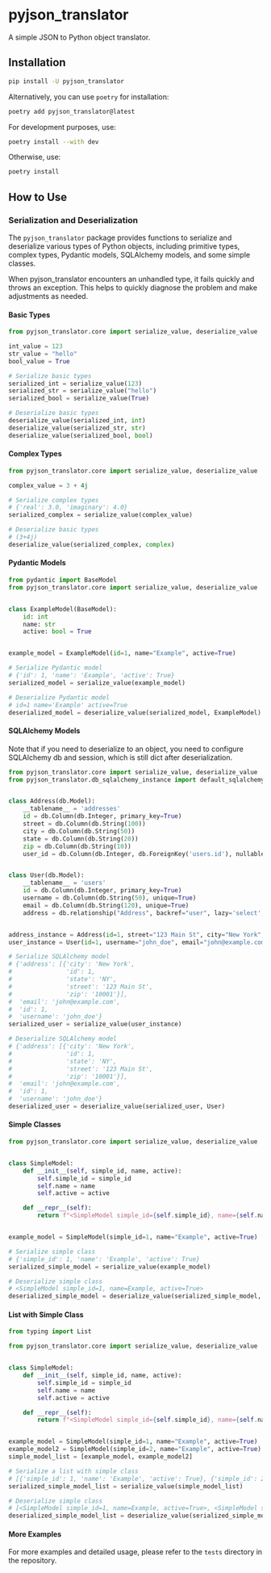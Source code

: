 # pyjson_translator

A simple JSON to Python object translator.

## Installation

```bash
pip install -U pyjson_translator
```

Alternatively, you can use `poetry` for installation:

```bash
poetry add pyjson_translator@latest
```

For development purposes, use:

```bash
poetry install --with dev
```

Otherwise, use:

```bash
poetry install
```

## How to Use

### Serialization and Deserialization

The `pyjson_translator` package provides functions to serialize and deserialize various types of Python objects,
including primitive types, complex types, Pydantic models, SQLAlchemy models, and some simple classes.

When pyjson_translator encounters an unhandled type, it fails quickly and throws an exception.
This helps to quickly diagnose the problem and make adjustments as needed.

#### Basic Types

```python
from pyjson_translator.core import serialize_value, deserialize_value

int_value = 123
str_value = "hello"
bool_value = True

# Serialize basic types
serialized_int = serialize_value(123)
serialized_str = serialize_value("hello")
serialized_bool = serialize_value(True)

# Deserialize basic types
deserialize_value(serialized_int, int)
deserialize_value(serialized_str, str)
deserialize_value(serialized_bool, bool)
```

#### Complex Types

```python
from pyjson_translator.core import serialize_value, deserialize_value

complex_value = 3 + 4j

# Serialize complex types
# {'real': 3.0, 'imaginary': 4.0}
serialized_complex = serialize_value(complex_value)

# Deserialize basic types
# (3+4j)
deserialize_value(serialized_complex, complex)
```

#### Pydantic Models

```python
from pydantic import BaseModel
from pyjson_translator.core import serialize_value, deserialize_value


class ExampleModel(BaseModel):
    id: int
    name: str
    active: bool = True


example_model = ExampleModel(id=1, name="Example", active=True)

# Serialize Pydantic model
# {'id': 1, 'name': 'Example', 'active': True}
serialized_model = serialize_value(example_model)

# Deserialize Pydantic model
# id=1 name='Example' active=True
deserialized_model = deserialize_value(serialized_model, ExampleModel)
```

#### SQLAlchemy Models

Note that if you need to deserialize to an object, you need to configure SQLAlchemy db and session,
which is still dict after deserialization.

```python
from pyjson_translator.core import serialize_value, deserialize_value
from pyjson_translator.db_sqlalchemy_instance import default_sqlalchemy_instance as db


class Address(db.Model):
    __tablename__ = 'addresses'
    id = db.Column(db.Integer, primary_key=True)
    street = db.Column(db.String(100))
    city = db.Column(db.String(50))
    state = db.Column(db.String(20))
    zip = db.Column(db.String(10))
    user_id = db.Column(db.Integer, db.ForeignKey('users.id'), nullable=False)


class User(db.Model):
    __tablename__ = 'users'
    id = db.Column(db.Integer, primary_key=True)
    username = db.Column(db.String(50), unique=True)
    email = db.Column(db.String(120), unique=True)
    address = db.relationship("Address", backref="user", lazy='select', passive_deletes="all")


address_instance = Address(id=1, street="123 Main St", city="New York", state="NY", zip="10001", user_id=1)
user_instance = User(id=1, username="john_doe", email="john@example.com", address=[address_instance])

# Serialize SQLAlchemy model
# {'address': [{'city': 'New York',
#               'id': 1,
#               'state': 'NY',
#               'street': '123 Main St',
#               'zip': '10001'}],
#  'email': 'john@example.com',
#  'id': 1,
#  'username': 'john_doe'}
serialized_user = serialize_value(user_instance)

# Deserialize SQLAlchemy model
# {'address': [{'city': 'New York',
#               'id': 1,
#               'state': 'NY',
#               'street': '123 Main St',
#               'zip': '10001'}],
#  'email': 'john@example.com',
#  'id': 1,
#  'username': 'john_doe'}
deserialized_user = deserialize_value(serialized_user, User)
```

#### Simple Classes

```python
from pyjson_translator.core import serialize_value, deserialize_value


class SimpleModel:
    def __init__(self, simple_id, name, active):
        self.simple_id = simple_id
        self.name = name
        self.active = active

    def __repr__(self):
        return f"<SimpleModel simple_id={self.simple_id}, name={self.name}, active={self.active}>"


example_model = SimpleModel(simple_id=1, name="Example", active=True)

# Serialize simple class
# {'simple_id': 1, 'name': 'Example', 'active': True}
serialized_simple_model = serialize_value(example_model)

# Deserialize simple class
# <SimpleModel simple_id=1, name=Example, active=True>
deserialized_simple_model = deserialize_value(serialized_simple_model, SimpleModel)
```

#### List with Simple Class

```python
from typing import List

from pyjson_translator.core import serialize_value, deserialize_value


class SimpleModel:
    def __init__(self, simple_id, name, active):
        self.simple_id = simple_id
        self.name = name
        self.active = active

    def __repr__(self):
        return f"<SimpleModel simple_id={self.simple_id}, name={self.name}, active={self.active}>"


example_model = SimpleModel(simple_id=1, name="Example", active=True)
example_model2 = SimpleModel(simple_id=2, name="Example", active=True)
simple_model_list = [example_model, example_model2]

# Serialize a list with simple class
# [{'simple_id': 1, 'name': 'Example', 'active': True}, {'simple_id': 2, 'name': 'Example', 'active': True}]
serialized_simple_model_list = serialize_value(simple_model_list)

# Deserialize simple class
# [<SimpleModel simple_id=1, name=Example, active=True>, <SimpleModel simple_id=2, name=Example, active=True>]
deserialized_simple_model_list = deserialize_value(serialized_simple_model_list, List[SimpleModel])
```

#### More Examples

For more examples and detailed usage, please refer to the `tests` directory in the repository.
